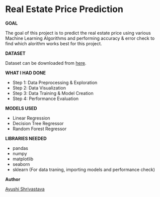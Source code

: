 # **Real Estate Price Prediction**

**GOAL**

The goal of this project is to predict the real estate price using various Machine Learning Algorithms and performing accuracy & error check to find which alorithm works best for this project.

**DATASET**

Dataset can be downloaded from [here](https://www.kaggle.com/quantbruce/real-estate-price-prediction).

**WHAT I HAD DONE**
- Step 1: Data Preprocessing & Exploration
- Step 2: Data Visualization
- Step 3: Data Training & Model Creation
- Step 4: Performance Evaluation


**MODELS USED**
-  Linear Regression
-  Decision Tree Regressor
-  Random Forest Regressor



**LIBRARIES NEEDED**
- pandas
- numpy
- matplotlib
- seaborn
- sklearn (For data traning, importing models and performance check)

**Author** 

[Ayushi Shrivastava](https://github.com/ayushi424)
